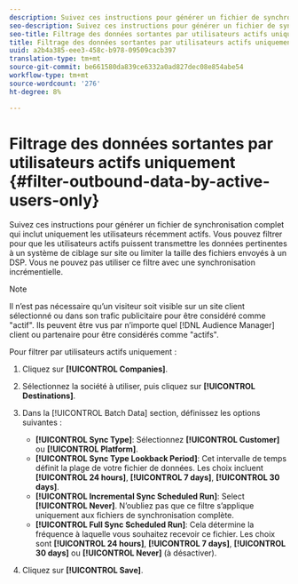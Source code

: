 ```yaml
---
description: Suivez ces instructions pour générer un fichier de synchronisation complet qui inclut uniquement les utilisateurs récemment actifs. Vous pouvez filtrer pour que les utilisateurs actifs puissent transmettre les données pertinentes à un système de ciblage sur site ou limiter la taille des fichiers envoyés à un DSP. Vous ne pouvez pas utiliser ce filtre avec une synchronisation incrémentielle.
seo-description: Suivez ces instructions pour générer un fichier de synchronisation complet qui inclut uniquement les utilisateurs récemment actifs. Vous pouvez filtrer pour que les utilisateurs actifs puissent transmettre les données pertinentes à un système de ciblage sur site ou limiter la taille des fichiers envoyés à un DSP. Vous ne pouvez pas utiliser ce filtre avec une synchronisation incrémentielle.
seo-title: Filtrage des données sortantes par utilisateurs actifs uniquement
title: Filtrage des données sortantes par utilisateurs actifs uniquement
uuid: a2b4a385-eee3-458c-b978-09509cacb397
translation-type: tm+mt
source-git-commit: be661580da839ce6332a0ad827dec08e854abe54
workflow-type: tm+mt
source-wordcount: '276'
ht-degree: 8%

---
```



# Filtrage des données sortantes par utilisateurs actifs uniquement {#filter-outbound-data-by-active-users-only}

Suivez ces instructions pour générer un fichier de synchronisation complet qui inclut uniquement les utilisateurs récemment actifs. Vous pouvez filtrer pour que les utilisateurs actifs puissent transmettre les données pertinentes à un système de ciblage sur site ou limiter la taille des fichiers envoyés à un DSP. Vous ne pouvez pas utiliser ce filtre avec une synchronisation incrémentielle.

>[!NOTE]
>
>Il n’est pas nécessaire qu’un visiteur soit visible sur un site client sélectionné ou dans son trafic publicitaire pour être considéré comme &quot;actif&quot;. Ils peuvent être vus par n’importe quel [!DNL Audience Manager] client ou partenaire pour être considérés comme &quot;actifs&quot;.

Pour filtrer par utilisateurs actifs uniquement :

1. Cliquez sur **[!UICONTROL Companies]**.
1. Sélectionnez la société à utiliser, puis cliquez sur **[!UICONTROL Destinations]**.
1. Dans la [!UICONTROL Batch Data] section, définissez les options suivantes :

   * **[!UICONTROL Sync Type]**: Sélectionnez **[!UICONTROL Customer]** ou **[!UICONTROL Platform]**.
   * **[!UICONTROL Sync Type Lookback Period]**: Cet intervalle de temps définit la plage de votre fichier de données. Les choix incluent **[!UICONTROL 24 hours]**, **[!UICONTROL 7 days]**, **[!UICONTROL 30 days]**.
   * **[!UICONTROL Incremental Sync Scheduled Run]**: Select **[!UICONTROL Never]**. N’oubliez pas que ce filtre s’applique uniquement aux fichiers de synchronisation complète.
   * **[!UICONTROL Full Sync Scheduled Run]**: Cela détermine la fréquence à laquelle vous souhaitez recevoir ce fichier. Les choix sont **[!UICONTROL 24 hours]**, **[!UICONTROL 7 days]**, **[!UICONTROL 30 days]** ou **[!UICONTROL Never]** (à désactiver).

1. Cliquez sur **[!UICONTROL Save]**.
